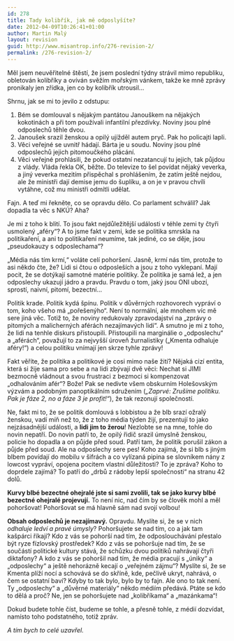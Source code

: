 ```yaml
---
id: 278
title: Tady kolibřík, jak mě odposlyšíte?
date: 2012-04-09T10:26:41+01:00
author: Martin Malý
layout: revision
guid: http://www.misantrop.info/276-revision-2/
permalink: /276-revision-2/
---
```

Měl jsem neuvěřitelné štěstí, že jsem poslední týdny strávil mimo republiku, obletován kolibříky a ovíván svěžím mořským vánkem, takže ke mně zprávy pronikaly jen zřídka, jen co by kolibřík utrousil&#8230;

<!--more-->

Shrnu, jak se mi to jevilo z odstupu:

  1. Bém se domlouval s nějakým pantátou Janouškem na nějakých kokotinách a při tom používali infantilní přezdívky. Noviny jsou plné odposlechů těhle dvou.
  2. Janoušek srazil ženskou a opilý ujížděl autem pryč. Pak ho policajti lapli.
  3. Věci veřejné se uvnitř hádají. Bárta je u soudu. Noviny jsou plné odposlechů jejich pitomoučkého plácání.
  4. Věci veřejné prohlásili, že pokud ostatní nezatancují tu jejich, tak půjdou z vlády. Vláda řekla OK, běžte. Do televize to šel povídat nějaký veverka, a jiný veverka mezitím přispěchal s prohlášením, že zatím ještě nejdou, ale že ministři dají demise jemu do šuplíku, a on je v pravou chvíli vytáhne, což mu ministři odmítli udělat.

Fajn. A teď mi řekněte, co se opravdu dělo. Co parlament schválil? Jak dopadla ta věc s NKÚ? Aha?

Je mi z toho k blití. To jsou fakt nejdůležitější události v téhle zemi ty čtyři usmolený &#8222;aféry&#8220;? A to jsme fakt v zemi, kde se politika smrskla na politikaření, a ani to politikaření neumíme, tak jediné, co se děje, jsou &#8222;pseudokauzy s odposlechama&#8220;?

&#8222;Média nás tím krmí,&#8220; voláte celí pohoršení. Jasně, krmí nás tím, protože to asi někdo čte, že? Lidi si čtou o odposleších a jsou z toho vyklepaní. Mají pocit, že se dotýkají samotné matérie politiky. Že politika je samá lež, a jen odposlechy ukazují jádro a pravdu. Pravdu o tom, jaký jsou ONI ubozí, sprostí, naivní, pitomí, bezectní&#8230;

Politik krade. Politik kydá špínu. Politik v důvěrných rozhovorech vypráví o tom, koho všeho má &#8222;pořešenýho&#8220;. Není to normální, ale mnohem víc mě sere jiná věc. Totiž to, že noviny redukovaly zpravodajství na &#8222;zprávy o pitomých a malicherných aférách nezajímavých lidí&#8220;. A smutno je mi z toho, že lidi na tenhle diskurs přistoupili. Přistoupili na marginálie o &#8222;odposlechu&#8220; a &#8222;aférách&#8220;, považují to za nejvyšší úroveň žurnalistiky (&#8222;Kmenta odhaluje aféry!&#8220;) a celou politiku vnímají jen skrze tyhle zprávy!

Fakt věříte, že politika a politikové je cosi mimo naše žití? Nějaká cizí entita, která si žije sama pro sebe a na lidi zbývají dvě věci: Nechat si JIMI bezmocně vládnout a svou frustraci z bezmoci si kompenzovat &#8222;odhalováním afér&#8220;? Bože! Pak se nedivte všem obskurním Holešovským výzvám a podobným panoptikálním sdružením (_&#8222;Zaprvé: Zrušíme politiku. Pak je fáze 2, no a fáze 3 je profit!&#8220;_), že tak rezonují společností.

Ne, fakt mi to, že se politik domlouvá s lobbistou a že blb srazí ožralý ženskou, vadí míň než to, že z toho média týden žijí, prezentují to jako nejzásadnější události, a **lidi jim to žerou**! Nezlobte se na mne, tohle do novin nepatří. Do novin patří to, že opilý řidič srazil úmyslně ženskou, policie ho dopadla a on půjde před soud. Patří tam, že politik porušil zákon a půjde před soud. Ale na odposlechy sere pes! Koho zajímá, že si blb s jiným blbem povídají do mobilu v šifrách a co vylízaná pipina se slovníkem nány z lowcost vypráví, opojena pocitem vlastní důležitosti? To je zpráva? Koho to doprdele zajímá? To patří do &#8222;drbů z rádoby lepší společnosti&#8220; na stranu 42 dolů.

**Kurvy blbé bezectné ohejralé jste si sami zvolili, tak se jako kurvy blbé bezectné ohejralé projevují.** To není nic, nad čím by se člověk mohl a měl pohoršovat! Pohoršovat se má hlavně sám nad svojí volbou!

**Obsah odposlechů je nezajímavý.** Opravdu. Myslíte si, že se v nich _odhaluje ledví a pravé úmysly_? Pohoršujete se nad tím, co a jak tam kašpárci říkají? Kdo z vás se pohorší nad tím, že odposlouchávání přestalo být ryze fízlovský prostředek? Kdo z vás se pohoršuje nad tím, že se součástí politické kultury stává, že schůzku dvou politiků nahrávají čtyři diktafony? A kdo z vás se pohoršil nad tím, že média pracují s &#8222;úniky&#8220; a &#8222;odposlechy&#8220; a ještě nehorázně kecají o &#8222;veřejném zájmu&#8220;? Myslíte si, že se Kmenta plíží nocí a schovává se do skříně, kde, pečlivě ukryt, nahrává, o čem se ostatní baví? Kdyby to tak bylo, bylo by to fajn. Ale ono to tak není. Ty &#8222;odposlechy&#8220; a &#8222;důvěrné materiály&#8220; někdo médiím předává. Ptáte se kdo to dělá a proč? Ne, jen se pohoršujete nad &#8222;kolibříkama&#8220; a &#8222;mazánkama&#8220;!

Dokud budete tohle číst, budeme se tohle, a přesně tohle, z médií dozvídat, namísto toho podstatného, totiž zpráv.

_A tím bych to celé uzavřel._